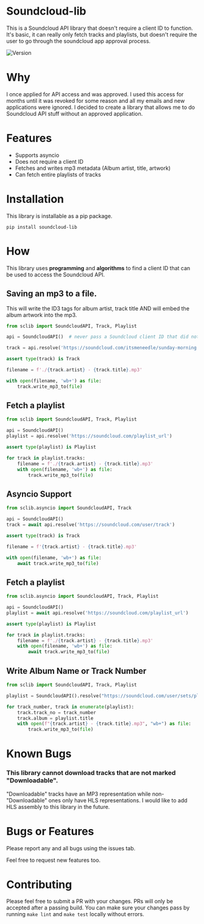 # Soundcloud-lib
This is a Soundcloud API library that doesn't require a client ID to function.  It's basic, it can really only fetch tracks and playlists, but doesn't require the user to go through the soundcloud app approval process.

![Version](https://img.shields.io/badge/version-0.6.0-blue.svg)

# Why
I once applied for API access and was approved.  I used this access for months until it was revoked for some reason and all my emails and new applications were ignored.  I decided to create a library that allows me to do Soundcloud API stuff without an approved application.

# Features
* Supports asyncio
* Does not require a client ID
* Fetches and writes mp3 metadata (Album artist, title, artwork)
* Can fetch entire playlists of tracks

# Installation
This library is installable as a pip package.
```
pip install soundcloud-lib
```

# How
This library uses **programming** and **algorithms** to find a client ID that can be used to access the Soundcloud API.

## Saving an mp3 to a file.
This will write the ID3 tags for album artist, track title AND will embed the album artwork into the mp3.
```python
from sclib import SoundcloudAPI, Track, Playlist

api = SoundcloudAPI()  # never pass a Soundcloud client ID that did not come from this library

track = api.resolve('https://soundcloud.com/itsmeneedle/sunday-morning')

assert type(track) is Track

filename = f'./{track.artist} - {track.title}.mp3'

with open(filename, 'wb+') as file:
    track.write_mp3_to(file)

```


## Fetch a playlist

```python
from sclib import SoundcloudAPI, Track, Playlist

api = SoundcloudAPI()
playlist = api.resolve('https://soundcloud.com/playlist_url')

assert type(playlist) is Playlist

for track in playlist.tracks:
    filename = f'./{track.artist} - {track.title}.mp3'
    with open(filename, 'wb+') as file:
        track.write_mp3_to(file)

```

## Asyncio Support
```python
from sclib.asyncio import SoundcloudAPI, Track

api = SoundcloudAPI()
track = await api.resolve('https://soundcloud.com/user/track')

assert type(track) is Track

filename = f'{track.artist} - {track.title}.mp3'

with open(filename, 'wb+') as file:
    await track.write_mp3_to(file)

```

## Fetch a playlist

```python
from sclib.asyncio import SoundcloudAPI, Track, Playlist

api = SoundcloudAPI()
playlist = await api.resolve('https://soundcloud.com/playlist_url')

assert type(playlist) is Playlist

for track in playlist.tracks:
    filename = f'./{track.artist} - {track.title}.mp3'
    with open(filename, 'wb+') as file:
        await track.write_mp3_to(file)

```

## Write Album Name or Track Number
```python
from sclib import SoundcloudAPI, Track, Playlist

playlist = SoundcloudAPI().resolve("https://soundcloud.com/user/sets/playlist_name")

for track_number, track in enumerate(playlist):
    track.track_no = track_number
    track.album = playlist.title
    with open(f"{track.artist} - {track.title}.mp3", "wb+") as file:
        track.write_mp3_to(file)
```


# Known Bugs

### This library cannot download tracks that are not marked "Downloadable". 
"Downloadable" tracks have an MP3 representation while non-"Downloadable" ones only have HLS representations.  I would like to add HLS assembly to this library in the future.


# Bugs or Features
Please report any and all bugs using the issues tab.

Feel free to request new features too.


# Contributing
Please feel free to submit a PR with your changes.
PRs will only be accepted after a passing build.
You can make sure your changes pass by running `make lint` and `make test` locally without errors.

